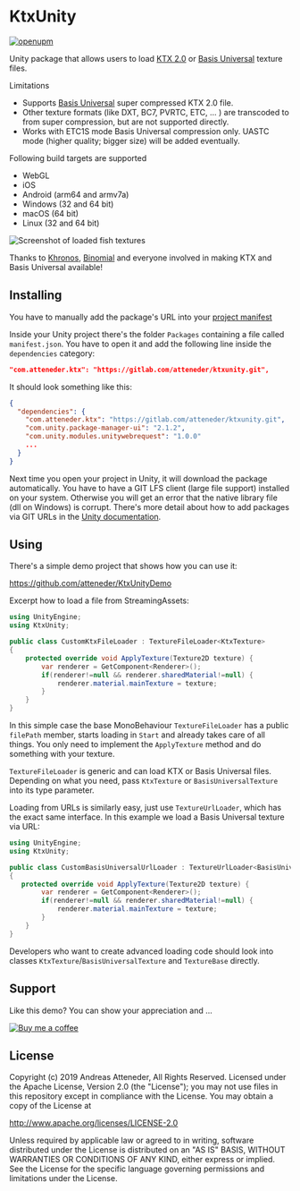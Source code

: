 # KtxUnity

[![openupm](https://img.shields.io/npm/v/com.atteneder.ktx?label=openupm&registry_uri=https://package.openupm.com)](https://openupm.com/packages/com.atteneder.ktx/)

Unity package that allows users to load [KTX 2.0](https://github.com/KhronosGroup/KTX-Software) or [Basis Universal](https://github.com/BinomialLLC/basis_universal) texture files.

Limitations

- Supports [Basis Universal](https://github.com/BinomialLLC/basis_universal) super compressed KTX 2.0 file.
- Other texture formats (like DXT, BC7, PVRTC, ETC, … ) are transcoded to from super compression, but are not supported directly.
- Works with ETC1S mode Basis Universal compression only. UASTC mode (higher quality; bigger size) will be added eventually.

Following build targets are supported

- WebGL
- iOS
- Android (arm64 and armv7a)
- Windows (32 and 64 bit)
- macOS (64 bit)
- Linux (32 and 64 bit)

![Screenshot of loaded fish textures](https://github.com/atteneder/BasisUniversalUnityDemo/raw/master/Images/fishes.png "Lots of fish basis universal textures loaded via BasisUniversalUnity")

Thanks to [Khronos](https://www.khronos.org), [Binomial](http://www.binomial.info) and everyone involved in making KTX and Basis Universal available!

## Installing

You have to manually add the package's URL into your [project manifest](https://docs.unity3d.com/Manual/upm-manifestPrj.html)

Inside your Unity project there's the folder `Packages` containing a file called `manifest.json`. You have to open it and add the following line inside the `dependencies` category:

```json
"com.atteneder.ktx": "https://gitlab.com/atteneder/ktxunity.git",
```

It should look something like this:

```json
{
  "dependencies": {
    "com.atteneder.ktx": "https://gitlab.com/atteneder/ktxunity.git",
    "com.unity.package-manager-ui": "2.1.2",
    "com.unity.modules.unitywebrequest": "1.0.0"
    ...
  }
}
```

Next time you open your project in Unity, it will download the package automatically. You have to have a GIT LFS client (large file support) installed on your system. Otherwise you will get an error that the native library file (dll on Windows) is corrupt. There's more detail about how to add packages via GIT URLs in the [Unity documentation](https://docs.unity3d.com/Manual/upm-git.html).

## Using

There's a simple demo project that shows how you can use it:

<https://github.com/atteneder/KtxUnityDemo>

Excerpt how to load a file from StreamingAssets:

```C#
using UnityEngine;
using KtxUnity;

public class CustomKtxFileLoader : TextureFileLoader<KtxTexture>
{
    protected override void ApplyTexture(Texture2D texture) {
        var renderer = GetComponent<Renderer>();
        if(renderer!=null && renderer.sharedMaterial!=null) {
            renderer.material.mainTexture = texture;
        }
    }
}
```

In this simple case the base MonoBehaviour `TextureFileLoader` has a public `filePath` member, starts loading in `Start` and  already takes care of all things. You only need to implement the `ApplyTexture` method and do something with your texture.

`TextureFileLoader` is generic and can load KTX or Basis Universal files. Depending on what you need, pass `KtxTexture` or `BasisUniversalTexture` into its type parameter.

Loading from URLs is similarly easy, just use `TextureUrlLoader`, which has the exact same interface. In this example we load a Basis Universal texture via URL:

```C#
using UnityEngine;
using KtxUnity;

public class CustomBasisUniversalUrlLoader : TextureUrlLoader<BasisUniversalTexture>
{
   protected override void ApplyTexture(Texture2D texture) {
        var renderer = GetComponent<Renderer>();
        if(renderer!=null && renderer.sharedMaterial!=null) {
            renderer.material.mainTexture = texture;
        }
    }
}
```

Developers who want to create advanced loading code should look into classes `KtxTexture`/`BasisUniversalTexture` and `TextureBase` directly.

## Support

Like this demo? You can show your appreciation and ...

[![Buy me a coffee](https://az743702.vo.msecnd.net/cdn/kofi1.png?v=0)](https://ko-fi.com/C0C3BW7G)

## License

Copyright (c) 2019 Andreas Atteneder, All Rights Reserved.
Licensed under the Apache License, Version 2.0 (the "License");
you may not use files in this repository except in compliance with the License.
You may obtain a copy of the License at

   <http://www.apache.org/licenses/LICENSE-2.0>

Unless required by applicable law or agreed to in writing, software
distributed under the License is distributed on an "AS IS" BASIS,
WITHOUT WARRANTIES OR CONDITIONS OF ANY KIND, either express or implied.
See the License for the specific language governing permissions and
limitations under the License.
